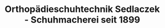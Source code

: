 ---
title: "Orthopädieschuhtechnik Sedlaczek - Schuhmacherei seit 1899"
url: /grimma/orthopaedieschuhtechnik-sedlaczek-schuhmacherei-seit-1899/
shop: Schuhe
---